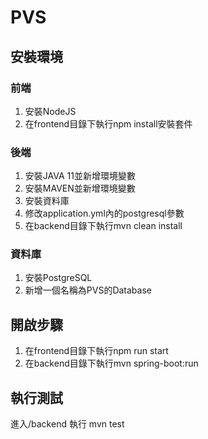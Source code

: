 # PVS 
## 安裝環境
### 前端
1. 安裝NodeJS
2. 在frontend目錄下執行npm install安裝套件

### 後端
1. 安裝JAVA 11並新增環境變數
2. 安裝MAVEN並新增環境變數
3. 安裝資料庫
4. 修改application.yml內的postgresql參數
5. 在backend目錄下執行mvn clean install

### 資料庫
1. 安裝PostgreSQL
2. 新增一個名稱為PVS的Database

## 開啟步驟
1. 在frontend目錄下執行npm run start
2. 在backend目錄下執行mvn spring-boot:run

## 執行測試 
 進入/backend 執行 mvn test
